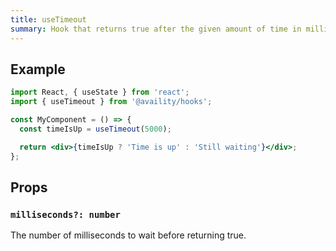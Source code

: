```yaml
---
title: useTimeout
summary: Hook that returns true after the given amount of time in milliseconds.
---
```


## Example

```jsx
import React, { useState } from 'react';
import { useTimeout } from '@availity/hooks';

const MyComponent = () => {
  const timeIsUp = useTimeout(5000);

  return <div>{timeIsUp ? 'Time is up' : 'Still waiting'}</div>;
};
```

## Props

### `milliseconds?: number`

The number of milliseconds to wait before returning true.
